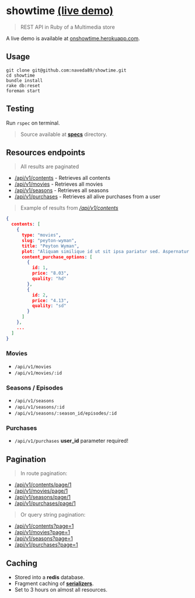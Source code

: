 # showtime [(live demo)](https://onshowtime.herokuapp.com)
> REST API in Ruby of a Multimedia store

A live demo is available at [onshowtime.herokuapp.com](https://onshowtime.herokuapp.com).

## Usage
```
git clone git@github.com:naveda89/showtime.git
cd showtime
bundle install
rake db:reset
foreman start
```
## Testing
Run `rspec` on terminal.
> Source available at [**specs**](/specs) directory.

## Resources endpoints
> All results are paginated
- [/api/v1/contents](https://onshowtime.herokuapp.com/api/v1/contents) - Retrieves all contents
- [/api/v1/movies](https://onshowtime.herokuapp.com/api/v1/movies) - Retrieves all movies
- [/api/v1/seasons](https://onshowtime.herokuapp.com/api/v1/seasons) - Retrieves all seasons
- [/api/v1/purchases](https://onshowtime.herokuapp.com/api/v1/purchases) - Retrieves all alive purchases from a user

> Example of results from *[/api/v1/contents](https://onshowtime.herokuapp.com/api/v1/contents)*
```json
{
  contents: [
    {
      type: "movies",
      slug: "peyton-wyman",
      title: "Peyton Wyman",
      plot: "Aliquam similique id ut sit ipsa pariatur sed. Aspernatur id inventore dolorem veniam quod sunt. Quia dolor error repellat omnis architecto. Eligendi dolorum nesciunt velit aut nihil quo. Maxime asperiores ex sint fugit impedit corporis.",
      content_purchase_options: [
        {
          id: 1,
          price: "8.03",
          quality: "hd"
        },
        {
          id: 2,
          price: "4.13",
          quality: "sd"
        }
      ]
    },
    ...
  ]
}
```

### Movies
- `/api/v1/movies`
- `/api/v1/movies/:id`

### Seasons / Episodes
- `/api/v1/seasons`
- `/api/v1/seasons/:id`
- `/api/v1/seasons/:season_id/episodes/:id`

### Purchases
- `/api/v1/purchases` **user_id** parameter required!

## Pagination
> In route pagination:
- [/api/v1/contents/page/1](https://onshowtime.herokuapp.com/api/v1/contents/page/1)
- [/api/v1/movies/page/1](https://onshowtime.herokuapp.com/api/v1/movies/page/1)
- [/api/v1/seasons/page/1](https://onshowtime.herokuapp.com/api/v1/seasons/page/1)
- [/api/v1/purchases/page/1](https://onshowtime.herokuapp.com/api/v1/purchases/page/1)

> Or query string pagination:
- [/api/v1/contents?page=1](https://onshowtime.herokuapp.com/api/v1/contents?page=1)
- [/api/v1/movies?page=1](https://onshowtime.herokuapp.com/api/v1/movies?page=1)
- [/api/v1/seasons?page=1](https://onshowtime.herokuapp.com/api/v1/seasons?page=1)
- [/api/v1/purchases?page=1](https://onshowtime.herokuapp.com/api/v1/purchases?page=1)

## Caching
- Stored into a **redis** database.
- Fragment caching of [**serializers**](/app/serializers).
- Set to 3 hours on almost all resources.
